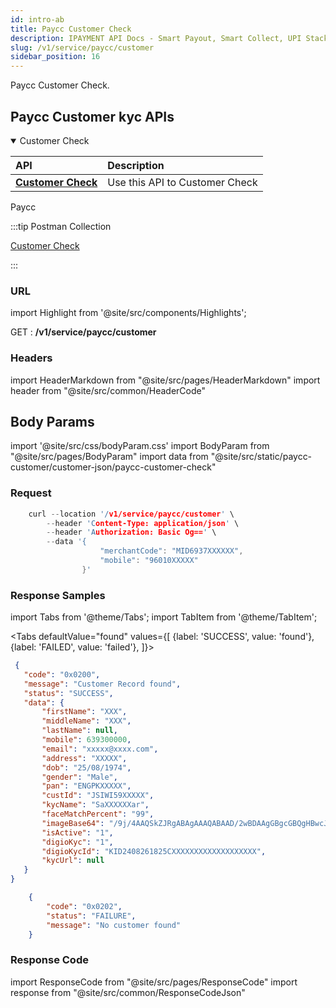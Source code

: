 ```yaml
---
id: intro-ab
title: Paycc Customer Check 
description: IPAYMENT API Docs - Smart Payout, Smart Collect, UPI Stack, Validation Suite, Aeps, Dmt
slug: /v1/service/paycc/customer
sidebar_position: 16
---
```


<p>Paycc Customer Check. </p>

## Paycc Customer kyc APIs


<details open>
<summary> Customer Check </summary>

| API                                                                           | Description                                     |
| :---------------------------------------------------------------------------- | :---------------------------------------------- |
| <a href="/docs/v1/service/paycc/customer">**Customer Check**</a>| Use this API to Customer Check

</details>


Paycc

:::tip Postman Collection

<a href="https://www.google.com" target="_blank">Customer Check</a>

:::

### URL

import Highlight from '@site/src/components/Highlights';

<Highlight className="post">GET</Highlight> : <strong>/v1/service/paycc/customer</strong>

### Headers

import HeaderMarkdown from "@site/src/pages/HeaderMarkdown"
import header from "@site/src/common/HeaderCode"

<HeaderMarkdown data={header}/>

## Body Params

import '@site/src/css/bodyParam.css'
import BodyParam from "@site/src/pages/BodyParam"
import data from "@site/src/static/paycc-customer/customer-json/paycc-customer-check"

<BodyParam data={data}/>

### Request

```c title="Example Request"
    curl --location '/v1/service/paycc/customer' \
        --header 'Content-Type: application/json' \
        --header 'Authorization: Basic Og==' \
        --data '{
                    "merchantCode": "MID6937XXXXXX",
                    "mobile": "96010XXXXX"
                }'
```

### Response Samples

import Tabs from '@theme/Tabs';
import TabItem from '@theme/TabItem';

<Tabs
    defaultValue="found"
    values={[
        {label: 'SUCCESS', value: 'found'},
        {label: 'FAILED', value: 'failed'},
    ]}>

<TabItem value="found">

 ```json
  {
    "code": "0x0200",
    "message": "Customer Record found",
    "status": "SUCCESS",
    "data": {
        "firstName": "XXX",
        "middleName": "XXX",
        "lastName": null,
        "mobile": 639300000,
        "email": "xxxxx@xxxx.com",
        "address": "XXXXX",
        "dob": "25/08/1974",
        "gender": "Male",
        "pan": "ENGPKXXXXX",
        "custId": "JSIWI59XXXXX",
        "kycName": "SaXXXXXXar",
        "faceMatchPercent": "99",
        "imageBase64": "/9j/4AAQSkZJRgABAgAAAQABAAD/2wBDAAgGBgcGBQgHBwcJCQgKDBQNDAsLDBkSEw8UHRofHh0aHBwgJC4nICIsIxwcKDcpLDAxNDQ0Hyc5PTgyPC4zNDL/2wBDAQkJCQwLDBgNDRgyIRwhMjIyMjIyMjIyMjIyMjIyMjIyMjIyMjIyMjIyMjIyMjIyMjIyMjIyMjIyMjIyMjIyMjL/wAARCADIAKADASIAAhEBAxEB/8QAHwAAAQUBAQEBAQEAAAAAAAAAAAECAwQFBgcICQoL/8QAtRAAAgEDAwIEAwUFBAQAAAF9AQIDAAQRBRIhMUEGE1FhByJxFDKBkaEII0KxwRVS0fAkM2JyggkKFhcYGRolJicoKSo0NTY3ODk6Q0RFRkdISUpTVFVWV1h",
        "isActive": "1",
        "digioKyc": "1",
        "digioKycId": "KID2408261825CXXXXXXXXXXXXXXXXXXX",
        "kycUrl": null
    }
}
 ```

</TabItem>

<TabItem value="failed">

```json
    {
        "code": "0x0202",
        "status": "FAILURE",
        "message": "No customer found"
    }
```

</TabItem>
</Tabs>

### Response Code

import ResponseCode from "@site/src/pages/ResponseCode"
import response from "@site/src/common/ResponseCodeJson"

<ResponseCode data={response}/>
